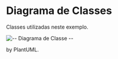 # Diagrama de Classes
Classes utilizadas neste exemplo.

![-- Diagrama de Classe --](http://www.plantuml.com/plantuml/proxy?src=https://raw.githubusercontent.com/dalton-reis/gcg-cg/master/CG_N2/docs/umlClasses.wsd)

by PlantUML.
